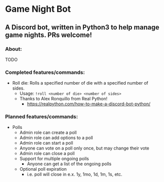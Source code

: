 # Game Night Bot
## A Discord bot, written in Python3 to help manage game nights. PRs welcome!

### About:
TODO

### Completed features/commands:
* Roll die: Rolls a specified number of die with a specified number of sides. 
    * Usage: `!roll <number of die> <number of sides>`
    * Thanks to Alex Ronquillo from Real Python!
        * https://realpython.com/how-to-make-a-discord-bot-python/

### Planned features/commands:
* Polls
    * Admin role can create a poll
    * Admin role can add options to a poll
    * Admin role can start a poll
    * Anyone can vote on a poll only once, but may change their vote
    * Admin role can close a poll
    * Support for multiple ongoing polls
        * Anyone can get a list of the ongoing polls
    * Optional poll expiration
        * i.e. poll will close in e.x. 1y, 1mo, 1d, 1m, 1s, etc. 